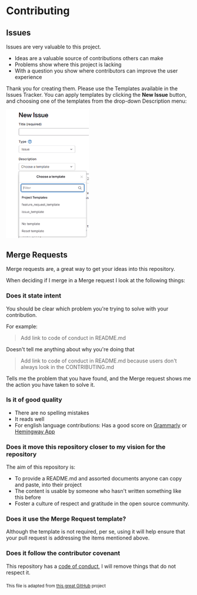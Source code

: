 # Contributing

## Issues

Issues are very valuable to this project.

  - Ideas are a valuable source of contributions others can make
  - Problems show where this project is lacking
  - With a question you show where contributors can improve the user
    experience

Thank you for creating them. Please use the Templates available in the Issues
Tracker. You can apply templates by clicking the **New Issue** button, and 
choosing one of the templates from the drop-down Description menu:

<img src="docs/source/assets/issue_template.png"  width="225">


## Merge Requests

Merge requests are, a great way to get your ideas into this repository.

When deciding if I merge in a Merge request I look at the following
things:

### Does it state intent

You should be clear which problem you're trying to solve with your
contribution.

For example:

> Add link to code of conduct in README.md

Doesn't tell me anything about why you're doing that

> Add link to code of conduct in README.md because users don't always
> look in the CONTRIBUTING.md

Tells me the problem that you have found, and the Merge request shows me
the action you have taken to solve it.

### Is it of good quality

  - There are no spelling mistakes
  - It reads well
  - For english language contributions: Has a good score on
    [Grammarly](grammarly.com) or [Hemingway
    App](http://www.hemingwayapp.com/)

### Does it move this repository closer to my vision for the repository

The aim of this repository is:

  - To provide a README.md and assorted documents anyone can copy and
    paste, into their project
  - The content is usable by someone who hasn't written something like
    this before
  - Foster a culture of respect and gratitude in the open source
    community.

### Does it use the Merge Request template?

Although the template is not required, per se, using it will help ensure that 
your pull request is addressing the items mentioned above. 

### Does it follow the contributor covenant

This repository has a [code of conduct](CODE_OF_CONDUCT.md), I will
remove things that do not respect it.

<sub>This file is adapted from [this great GitHub](https://github.com/PurpleBooth/a-good-readme-template) project</sub>